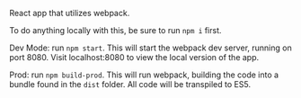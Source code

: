 React app that utilizes webpack.

To do anything locally with this, be sure to run `npm i` first.

Dev Mode: run `npm start`.  This will start the webpack dev server, running on port 8080.  Visit localhost:8080 to view the local version of the app.

Prod: run `npm build-prod`.  This will run webpack, building the code into a bundle found in the `dist` folder.  All code will be transpiled to ES5.
